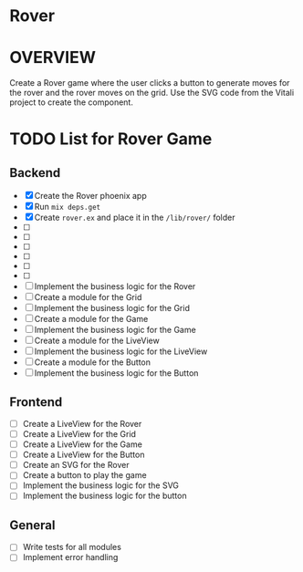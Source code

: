 # Rover

# OVERVIEW
Create a Rover game where the user clicks a button to generate moves for the rover and the rover moves on the grid.
Use the SVG code from the Vitali project to create the component.

# TODO List for Rover Game

## Backend
- [x] Create the Rover phoenix app
- [x] Run `mix deps.get`
- [x] Create `rover.ex` and place it in the `/lib/rover/` folder
- [ ] 
- [ ] 
- [ ] 
- [ ] 
- [ ] 
- [ ] 
- [ ] Implement the business logic for the Rover
- [ ] Create a module for the Grid
- [ ] Implement the business logic for the Grid
- [ ] Create a module for the Game
- [ ] Implement the business logic for the Game
- [ ] Create a module for the LiveView
- [ ] Implement the business logic for the LiveView
- [ ] Create a module for the Button
- [ ] Implement the business logic for the Button

## Frontend
- [ ] Create a LiveView for the Rover
- [ ] Create a LiveView for the Grid
- [ ] Create a LiveView for the Game
- [ ] Create a LiveView for the Button
- [ ] Create an SVG for the Rover
- [ ] Create a button to play the game
- [ ] Implement the business logic for the SVG
- [ ] Implement the business logic for the button

## General
- [ ] Write tests for all modules
- [ ] Implement error handling